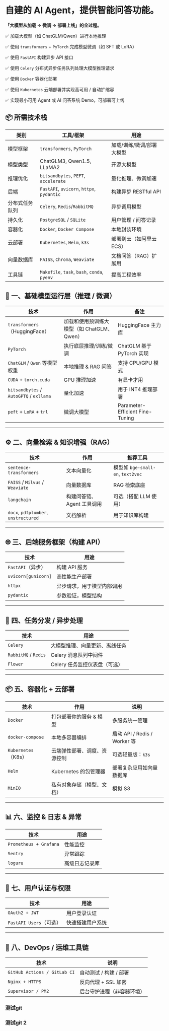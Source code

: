 # 自建的 AI Agent，提供智能问答功能。

**「大模型从加载 → 微调 → 部署上线」的全过程。**

✅ 加载大模型（如 ChatGLM/Qwen）进行本地推理

✅ 使用 `transformers` + `PyTorch` 完成模型微调（如 SFT 或 LoRA）

✅ 使用 `FastAPI` 构建异步 API 接口

✅ 使用 `Celery` 分布式异步任务队列处理大模型推理请求

✅ 使用 `Docker` 容器化部署

✅ 使用 `Kubernetes` 云端部署并实现高可用 / 自动扩缩容

✅ 实现最小可用 Agent 或 AI 问答系统 Demo，可部署可上线



## 📦 所需技术栈

| 类别           | 工具/框架                                    | 用途                      |
| -------------- | -------------------------------------------- | ------------------------- |
| 模型框架       | `transformers`, `PyTorch`                    | 加载/训练/微调/部署大模型 |
| 模型类型       | ChatGLM3, Qwen1.5, LLaMA2                    | 开源大模型                |
| 推理优化       | `bitsandbytes`, `PEFT`, `accelerate`         | 量化推理、微调加速        |
| 后端           | `FastAPI`, `uvicorn`, `httpx`, `pydantic`    | 构建异步 RESTful API      |
| 分布式任务队列 | `Celery`, `Redis`/`RabbitMQ`                 | 异步调用模型              |
| 持久化         | `PostgreSQL` / `SQLite`                      | 用户管理 / 问答记录       |
| 容器化         | `Docker`, `Docker Compose`                   | 本地封装环境              |
| 云部署         | `Kubernetes`, `Helm`, `k3s`                  | 部署到云（如阿里云ECS）   |
| 向量数据库     | `FAISS`, `Chroma`, `Weaviate`                | 文档问答（RAG）扩展用     |
| 工具链         | `Makefile`, `task`, `bash`, `conda`, `pyenv` | 提高工程效率              |


## 🧱 一、基础模型运行层（推理 / 微调）

| 技术                                    | 作用                                       | 备注                            |
| --------------------------------------- | ------------------------------------------ | ------------------------------- |
| `transformers`（HuggingFace）           | 加载和使用预训练大模型（如 ChatGLM、Qwen） | HuggingFace 主力库              |
| `PyTorch`                               | 执行底层推理/训练/微调                     | ChatGLM 基于 PyTorch 实现       |
| `ChatGLM` / `Qwen` 等模型权重           | 本地推理 & RAG 问答                        | 支持 CPU/GPU 模式               |
| `CUDA` + `torch.cuda`                   | GPU 推理加速                               | 有显卡才用                      |
| `bitsandbytes` / `AutoGPTQ` / `exllama` | 量化加速                                   | 用于 INT4 推理部署              |
| `peft` + `LoRA` + `trl`                 | 微调大模型                                 | Parameter-Efficient Fine-Tuning |

------

## ⚙️ 二、向量检索 & 知识增强（RAG）

| 技术                                 | 作用                       | 推荐工具                          |
| ------------------------------------ | -------------------------- | --------------------------------- |
| `sentence-transformers`              | 文本向量化                 | 模型如 `bge-small-en`, `text2vec` |
| `FAISS` / `Milvus` / `Weaviate`      | 向量数据库                 | RAG 检索底座                      |
| `langchain`                          | 构建问答链、Agent 工具调用 | 可选（搭配 LLM 使用）             |
| `docx`, `pdfplumber`, `unstructured` | 文档解析                   | 用于知识库构建                    |

------

## 🌐 三、后端服务框架（构建 API）

| 技术                | 用途                       |
| ------------------- | -------------------------- |
| `FastAPI`（异步）   | 构建 API 服务              |
| `uvicorn[gunicorn]` | 高性能生产部署             |
| `httpx`             | 异步请求，用于模型内部调用 |
| `pydantic`          | 参数验证，模型结构         |

------

## 🧵 四、任务分发 / 异步处理

| 技术                 | 用途                           |
| -------------------- | ------------------------------ |
| `Celery`             | 大模型推理、向量更新、离线任务 |
| `RabbitMQ` / `Redis` | Celery 消息队列中间件          |
| `Flower`             | Celery 任务监控仪表盘（可选）  |

------

## 📦 五、容器化 + 云部署

| 技术                | 作用                         | 说明                         |
| ------------------- | ---------------------------- | ---------------------------- |
| `Docker`            | 打包部署你的服务 & 模型      | 多服务统一管理               |
| `docker-compose`    | 本地多容器编排               | 启动 API / Redis / Worker 等 |
| `Kubernetes`（K8s） | 云端弹性部署、调度、资源控制 | 可选轻量版：`k3s`            |
| `Helm`              | Kubernetes 的包管理器        | 部署复杂应用如向量数据库     |
| `MinIO`             | 私有对象存储（模型、文档）   | 模拟 S3                      |

------

## 📊 六、监控 & 日志 & 异常

| 技术                   | 用途           |
| ---------------------- | -------------- |
| `Prometheus + Grafana` | 性能监控       |
| `Sentry`               | 异常跟踪       |
| `loguru`               | 高级日志记录库 |

------

## 🔐 七、用户认证与权限

| 技术                    | 用途             |
| ----------------------- | ---------------- |
| `OAuth2 + JWT`          | 用户登录认证     |
| `FastAPI Users`（可选） | 快速搭建用户系统 |

------

## 🎯 八、DevOps / 运维工具链

| 技术                         | 说明                       |
| ---------------------------- | -------------------------- |
| `GitHub Actions / GitLab CI` | 自动测试 / 构建 / 部署     |
| `Nginx + HTTPS`              | 反向代理 + SSL 加密        |
| `Supervisor / PM2`           | 后台守护进程（非容器环境） |


### 测试git

### 测试git 2
